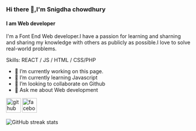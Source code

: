 ### Hi there 👋,I'm Snigdha chowdhury
#### I am Web developer
I'm a Font End Web developer.I have a passion for learning and sharning and sharing my knowledge with others as publicly as possible.I love to solve real-world problems.

Skills:   REACT / JS / HTML / CSS/PHP

- 🔭 I’m currently working on this page. 
- 🌱 I’m currently learning Javascript 
- 👯 I’m looking to collaborate on Github 
- 💬 Ask me about Web development 


[<img src='https://cdn.jsdelivr.net/npm/simple-icons@3.0.1/icons/github.svg' alt='github' height='40'>](https://github.com/snigdhachowdhury)  [<img src='https://cdn.jsdelivr.net/npm/simple-icons@3.0.1/icons/facebook.svg' alt='facebook' height='40'>](https://www.facebook.com/snigdhachowdhury)  

![GitHub streak stats](https://streak-stats.demolab.com/?user=snigdhachowdhury)  


